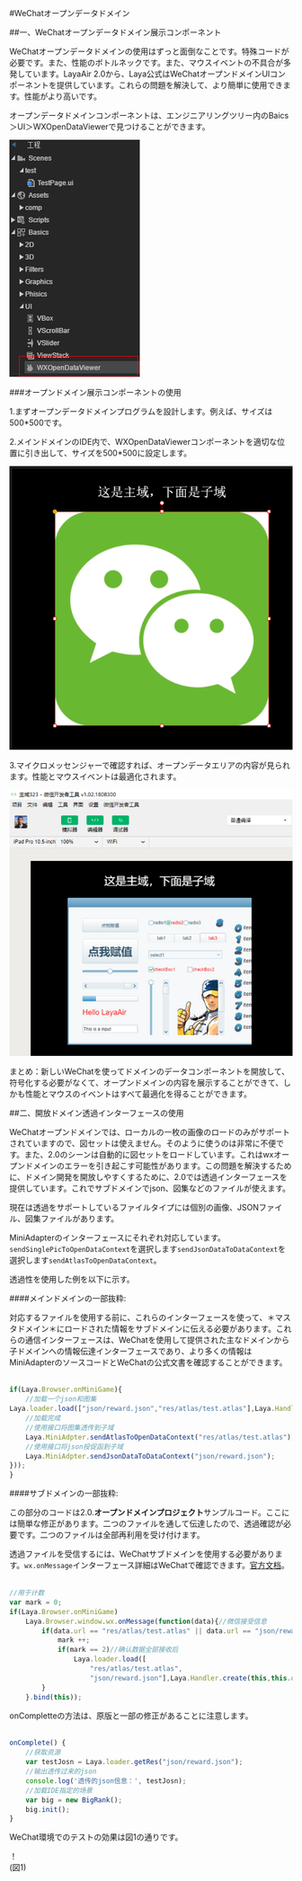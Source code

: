 #WeChatオープンデータドメイン

##一、WeChatオープンデータドメイン展示コンポーネント

WeChatオープンデータドメインの使用はずっと面倒なことです。特殊コードが必要です。また、性能のボトルネックです。また、マウスイベントの不具合が多発しています。LayaAir 2.0から、Laya公式はWeChatオープンドメインUIコンポーネントを提供しています。これらの問題を解決して、より簡単に使用できます。性能がより高いです。

オープンデータドメインコンポーネントは、エンジニアリングツリー内のBaics＞UI＞WXOpenDataViewerで見つけることができます。

![wx1](../../AS/openDomain/img/wx1.png) 







###オープンドメイン展示コンポーネントの使用

1.まずオープンデータドメインプログラムを設計します。例えば、サイズは500*500です。

2.メインドメインのIDE内で、WXOpenDataViewerコンポーネントを適切な位置に引き出して、サイズを500*500に設定します。

![wx1](../../AS/openDomain/img/wx2.png) 




3.マイクロメッセンジャーで確認すれば、オープンデータエリアの内容が見られます。性能とマウスイベントは最適化されます。

![wx1](../../AS/openDomain/img/wx3.png) 




まとめ：新しいWeChatを使ってドメインのデータコンポーネントを開放して、符号化する必要がなくて、オープンドメインの内容を展示することができて、しかも性能とマウスのイベントはすべて最適化を得ることができます。

##二、開放ドメイン透過インターフェースの使用

WeChatオープンドメインでは、ローカルの一枚の画像のロードのみがサポートされていますので、図セットは使えません。そのように使うのは非常に不便です。また、2.0のシーンは自動的に図セットをロードしています。これはwxオープンドメインのエラーを引き起こす可能性があります。この問題を解決するために、ドメイン開発を開放しやすくするために、2.0では透過インターフェースを提供しています。これでサブドメインでjson、図集などのファイルが使えます。

現在は透過をサポートしているファイルタイプには個別の画像、JSONファイル、図集ファイルがあります。

MiniAdapterのインターフェースにそれぞれ対応しています。`sendSinglePicToOpenDataContext`を選択します`sendJsonDataToDataContext`を選択します`sendAtlasToOpenDataContext`。

透過性を使用した例を以下に示す。

####メインドメインの一部抜粋:

対応するファイルを使用する前に、これらのインターフェースを使って、＊マスタドメイン＊にロードされた情報をサブドメインに伝える必要があります。これらの通信インターフェースは、WeChatを使用して提供された主なドメインから子ドメインへの情報伝達インターフェースであり、より多くの情報はMiniAdapterのソースコードとWeChatの公式文書を確認することができます。


```typescript

if(Laya.Browser.onMiniGame){
    //加载一个json和图集
Laya.loader.load(["json/reward.json","res/atlas/test.atlas"],Laya.Handler.create(null,function(){
    //加载完成
    //使用接口将图集透传到子域
	Laya.MiniAdpter.sendAtlasToOpenDataContext("res/atlas/test.atlas");	
    //使用接口将json投促函到子域
    Laya.MiniAdpter.sendJsonDataToDataContext("json/reward.json");
}));
}
```


####サブドメインの一部抜粋:

この部分のコードは2.0.**オープンドメインプロジェクト**サンプルコード。ここには簡単な修正があります。二つのファイルを通して伝達したので、透過確認が必要です。二つのファイルは全部再利用を受け付けます。

透過ファイルを受信するには、WeChatサブドメインを使用する必要があります。`wx.onMessage`インターフェース詳細はWeChatで確認できます。[官方文档](https://developers.weixin.qq.com/minigame/dev/api/wx.onMessage.html)。


```typescript

//用于计数
var mark = 0;
if(Laya.Browser.onMiniGame)
    Laya.Browser.window.wx.onMessage(function(data){//微信接受信息
        if(data.url == "res/atlas/test.atlas" || data.url == "json/reward.json"){
        	mark ++;
            if(mark == 2)//确认数据全部接收后
            	Laya.loader.load([
               		"res/atlas/test.atlas",
                	"json/reward.json"],Laya.Handler.create(this,this.onComplete));
        }
	}.bind(this));
```


onCompletteの方法は、原版と一部の修正があることに注意します。


```typescript

onComplete() {
    //获取资源
    var testJosn = Laya.loader.getRes("json/reward.json");
    //输出透传过来的json
    console.log('透传的json信息：', testJosn);
    //加载IDE指定的场景
    var big = new BigRank();
    big.init();
}
```


WeChat環境でのテストの効果は図1の通りです。

！[](img/1.png)<br/>(図1)

